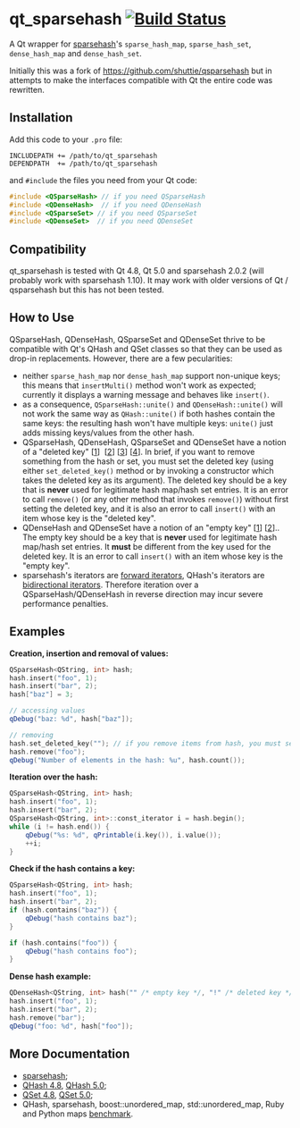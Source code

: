 # qt_sparsehash [![Build Status](https://travis-ci.org/sjinks/qt_sparsehash.png?branch=master)](https://travis-ci.org/sjinks/qt_sparsehash)

A Qt wrapper for [sparsehash](https://code.google.com/p/sparsehash/)'s `sparse_hash_map`, `sparse_hash_set`,
`dense_hash_map` and `dense_hash_set`.

Initially this was a fork of https://github.com/shuttie/qsparsehash but in attempts to make the interfaces compatible with Qt the entire code was rewritten.

## Installation

Add this code to your `.pro` file:

```
INCLUDEPATH += /path/to/qt_sparsehash
DEPENDPATH  += /path/to/qt_sparsehash
```

and `#include` the files you need from your Qt code:

```c++
#include <QSparseHash> // if you need QSparseHash
#include <QDenseHash>  // if you need QDenseHash
#include <QSparseSet> // if you need QSparseSet
#include <QDenseSet>  // if you need QDenseSet
```

## Compatibility

qt_sparsehash is tested with Qt 4.8, Qt 5.0 and sparsehash 2.0.2 (will probably work with sparsehash 1.10).
It may work with older versions of Qt / qsparsehash but this has not been tested.

## How to Use

QSparseHash, QDenseHash, QSparseSet and QDenseSet thrive to be compatible with Qt's QHash and QSet classes so that
they can be used as drop-in replacements. However, there are a few pecularities:
* neither `sparse_hash_map` nor `dense_hash_map` support non-unique keys;
this means that `insertMulti()` method won't work as expected;
currently it displays a warning message and behaves like `insert()`.
* as a consequence, `QSparseHash::unite()` and `QDenseHash::unite()` will not work the same way as `QHash::unite()`
if both hashes contain the same keys: the resulting hash won't have multiple keys: `unite()` just adds missing keys/values
from the other hash.
* QSparseHash, QDenseHash, QSparseSet and QDenseSet have a notion of a "deleted key"
[[1](http://sparsehash.googlecode.com/svn/trunk/doc/sparse_hash_map.html#6)] 
[[2](http://sparsehash.googlecode.com/svn/trunk/doc/dense_hash_map.html#6)]
[[3](http://sparsehash.googlecode.com/svn/trunk/doc/sparse_hash_set.html#4)]
[[4](http://sparsehash.googlecode.com/svn/trunk/doc/dense_hash_set.html#4)].
In brief, if you want to remove something from the hash or set, you must set the deleted key 
(using either `set_deleted_key()` method or by invoking a constructor which takes the deleted key as its argument).
The deleted key should be a key that is **never** used for legitimate hash map/hash set entries.
It is an error to call `remove()` (or any other method that invokes `remove()`) without first setting the deleted key,
and it is also an error to call `insert()` with an item whose key is the "deleted key".
* QDenseHash and QDenseSet have a notion of an "empty key"
[[1](http://sparsehash.googlecode.com/svn/trunk/doc/dense_hash_map.html#6)]
[[2](http://sparsehash.googlecode.com/svn/trunk/doc/dense_hash_set.html#4)]..
The empty key should be a key that is **never** used for legitimate hash map/hash set entries.
It **must** be different from the key used for the deleted key.
It is an error to call `insert()` with an item whose key is the "empty key".
* sparsehash's iterators are [forward iterators](http://en.cppreference.com/w/cpp/concept/ForwardIterator),
QHash's iterators are [bidirectional iterators](http://en.cppreference.com/w/cpp/concept/BidirectionalIterator).
Therefore iteration over a QSparseHash/QDenseHash in reverse direction may incur severe performance penalties.

## Examples

**Creation, insertion and removal of values:**

```c++
QSparseHash<QString, int> hash;
hash.insert("foo", 1);
hash.insert("bar", 2);
hash["baz"] = 3;

// accessing values
qDebug("baz: %d", hash["baz"]);

// removing
hash.set_deleted_key(""); // if you remove items from hash, you must set the deleted key
hash.remove("foo");
qDebug("Number of elements in the hash: %u", hash.count());
```

**Iteration over the hash:**

```c++
QSparseHash<QString, int> hash;
hash.insert("foo", 1);
hash.insert("bar", 2);
QSparseHash<QString, int>::const_iterator i = hash.begin();
while (i != hash.end()) {
    qDebug("%s: %d", qPrintable(i.key()), i.value());
    ++i;
}
```
    
**Check if the hash contains a key:**

```c++
QSparseHash<QString, int> hash;
hash.insert("foo", 1);
hash.insert("bar", 2);
if (hash.contains("baz")) {
    qDebug("hash contains baz");
}

if (hash.contains("foo")) {
    qDebug("hash contains foo");
}
```

**Dense hash example:**

```c++
QDenseHash<QString, int> hash("" /* empty key */, "!" /* deleted key */); 
hash.insert("foo", 1);
hash.insert("bar", 2);
hash.remove("bar");
qDebug("foo: %d", hash["foo"]);
```

## More Documentation

* [sparsehash](http://sparsehash.googlecode.com/svn/trunk/doc/index.html);
* [QHash 4.8](http://qt-project.org/doc/qt-4.8/qhash.html), [QHash 5.0](http://qt-project.org/doc/qt-5.0/qtcore/qhash.html);
* [QSet 4.8](http://qt-project.org/doc/qt-4.8/qset.html), [QSet 5.0](http://qt-project.org/doc/qt-5.0/qtcore/qset.html);
* QHash, sparsehash, boost::unordered_map, std::unordered_map, Ruby and Python maps [benchmark](http://blog.aggregateknowledge.com/2011/11/27/big-memory-part-3-5-google-sparsehash/).
